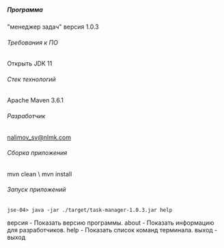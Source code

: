##### Программа
"менеджер задач" версия 1.0.3
###### Требования к ПО
Открыть JDK 11
###### Стек технологий
Apache Maven 3.6.1
###### Разработчик
nalimov_sv@nlmk.com
###### Сборка приложения
mvn clean \ mvn install
###### Запуск приложений
```
jse-04> java -jar ./target/task-manager-1.0.3.jar help
```
версия - Показать версию программы.
about - Показать информацию для разработчиков.
help - Показать список команд терминала.
выход - выход